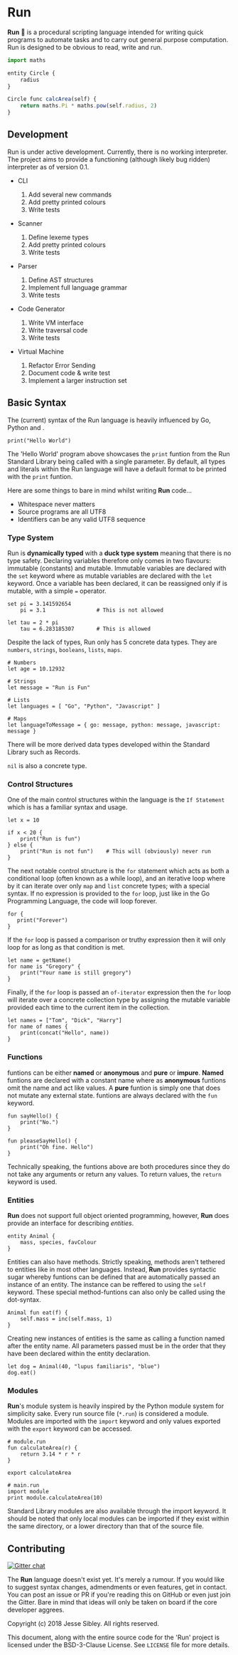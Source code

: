 # Run 

**Run** :runner: is a procedural scripting language intended for writing quick programs to automate tasks and to carry out general purpose computation. Run is designed to be obvious to read, write and run.

```javascript
import maths

entity Circle {
    radius
}

Circle func calcArea(self) {
    return maths.Pi * maths.pow(self.radius, 2)
}
```

## Development
Run is under active development. Currently, there is no working interpreter. The project aims to provide a functioning (although likely bug ridden) interpreter as of version 0.1.

- CLI
    1. Add several new commands
    2. Add pretty printed colours
    3. Write tests

- Scanner
    1. Define lexeme types
    2. Add pretty printed colours
    3. Write tests

- Parser
    1. Define AST structures
    2. Implement full language grammar
    3. Write tests

- Code Generator
    1. Write VM interface
    2. Write traversal code
    3. Write tests

- Virtual Machine
    1. Refactor Error Sending
    2. Document code & write test
    3. Implement a larger instruction set

## Basic Syntax

The (current) syntax of the Run language is heavily influenced by Go, Python and .


```
print("Hello World") 
```

The 'Hello World' program above showcases the `print` funtion from the Run Standard Library being called with a single parameter. By default, all types and literals within the Run language will have a default format to be printed with the `print` funtion.

Here are some things to bare in mind whilst writing **Run** code...

- Whitespace never matters
- Source programs are all UTF8
- Identifiers can be any valid UTF8 sequence



### Type System

Run is **dynamically typed** with a **duck type system** meaning that there is no type safety. Declaring variables therefore only comes in two flavours: immutable (constants) and mutable. Immutable variables are declared with the `set` keyword where as mutable variables are declared with the `let` keyword. Once a variable has been declared, it can be reassigned only if is mutable, with a simple `=` operator. 

```
set pi = 3.141592654
    pi = 3.1                # This is not allowed

let tau = 2 * pi
    tau = 6.283185307       # This is allowed
```

Despite the lack of types, Run only has 5 concrete data types. They are `numbers`, `strings`, `booleans`, `lists`, `maps`.

```
# Numbers
let age = 10.12932

# Strings
let message = "Run is Fun"

# Lists
let languages = [ "Go", "Python", "Javascript" ]

# Maps
let languageToMessage = { go: message, python: message, javascript: message }
```

There will be more derived data types developed within the Standard Library such as Records.

`nil` is also a concrete type.

### Control Structures

One of the main control structures within the language is the `If Statement` which is has a familiar syntax and usage.

```
let x = 10

if x < 20 {
    print("Run is fun")
} else {
    print("Run is not fun")    # This will (obviously) never run
}
```

The next notable control structure is the `for` statement which acts as both a conditional loop (often known as a while loop), and an iterative loop where by it can iterate over only `map` and `list` concrete types; with a special syntax. If no expression is provided to the `for` loop, just like in the Go Programming Language, the code will loop forever.

```
for {
   print("Forever")
}
```

If the `for` loop is passed a comparison or truthy expression then it will only loop for as long as that condition is met.

```
let name = getName()
for name is "Gregory" {
    print("Your name is still gregory")
}
```

Finally, if the `for` loop is passed an `of-iterator` expression then the `for` loop will iterate over a concrete collection type by assigning the mutable variable provided each time to the current item in the collection.

```
let names = ["Tom", "Dick", "Harry"]
for name of names {
    print(concat("Hello", name))
}
```



### Functions

funtions can be either **named** or **anonymous** and **pure** or **impure**. **Named** funtions are declared with a constant name where as **anonymous** funtions omit the name and act like values. A **pure** funtion is simply one that does not mutate any external state. funtions are always declared with the `fun` keyword.

```
fun sayHello() {
    print("No.")
}

fun pleaseSayHello() {
    print("Oh fine. Hello")
}
```

Technically speaking, the funtions above are both procedures since they do not take any arguments or return any values. To return values, the `return` keyword is used.



### Entities

**Run** does not support full object oriented programming, however, **Run** does provide an interface for describing *entities*.

```
entity Animal {
    mass, species, favColour
}
```

Entities can also have methods. Strictly speaking, methods aren't tethered to entities like in most other languages. Instead, **Run** provides syntactic sugar whereby funtions can be defined that are automatically passed an instance of an entity. The instance can be reffered to using the `self` keyword. These special method-funtions can also only be called using the dot-syntax.

```
Animal fun eat(f) {
    self.mass = inc(self.mass, 1)
}
```

Creating new instances of entities is the same as calling a function named after the entity name. All parameters passed must be in the order that they have been declared within the entity declaration.

```
let dog = Animal(40, "lupus familiaris", "blue")
dog.eat()
```

### Modules

**Run**'s module system is heavily inspired by the Python module system for simplicity sake. Every run source file (`*.run`) is considered a module. Modules are imported with the `import` keyword and only values exported with the `export` keyword can be accessed.

```
# module.run
fun calculateArea(r) {
    return 3.14 * r * r
}

export calculateArea
```

```
# main.run
import module
print module.calculateArea(10)
```

Standard Library modules are also available through the import keyword. It should be noted that only local modules can be imported if they exist within the same directory, or a lower directory than that of the source file.



## Contributing

[![Gitter chat](https://badges.gitter.im/gitterHQ/gitter.png)](https://gitter.im/runlang)

The **Run** language doesn't exist yet. It's merely a rumour. If you would like to suggest syntax changes, admendments or even features, get in contact. You can post an issue or PR if you're reading this on GitHub or even just join the Gitter. Bare in mind that ideas will only be taken on board if the core developer aggrees.



Copyright (c) 2018 Jesse Sibley. All rights reserved.

This document, along with the entire source code for the 'Run' project is licensed under the BSD-3-Clause License. See `LICENSE` file for more details.
